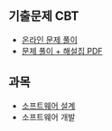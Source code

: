 ## 기출문제 CBT
- [온라인 문제 풀이](https://q.fran.kr/%EC%8B%9C%ED%97%98/%EC%A0%95%EB%B3%B4%EC%B2%98%EB%A6%AC%EA%B8%B0%EC%82%AC)
- [문제 풀이 + 해설집 PDF](https://www.comcbt.com/xe/iz)

## 과목
- [소프트웨어 설계](https://github.com/conf312/concept-description/blob/master/certificate/1.%EC%86%8C%ED%94%84%ED%8A%B8%EC%9B%A8%EC%96%B4%20%EC%84%A4%EA%B3%84.md)
- 소프트웨어 개발
